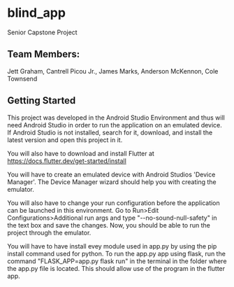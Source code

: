 # blind_app

Senior Capstone Project

Team Members:
-------------
Jett Graham, Cantrell Picou Jr., James Marks, Anderson McKennon, Cole Townsend

## Getting Started

This project was developed in the Android Studio Environment and thus will need Android Studio in order to
run the application on an emulated device. If Android Studio is not installed, search for it, download,
and install the latest version and open this project in it.

You will also have to download and install Flutter at https://docs.flutter.dev/get-started/install

You will have to create an emulated device with Android Studios 'Device Manager'. The Device Manager
wizard should help you with creating the emulator.

You will also have to change your run configuration before the application can be launched in this
environment. Go to Run>Edit Configurations>Additional run args and type "--no-sound-null-safety" in
the text box and save the changes. Now, you should be able to run the project through the emulator.

You will have to have install evey module used in app.py by using the pip install command used for python.
To run the app.py app using flask, run the command "FLASK_APP=app.py flask run" in the terminal in the folder where
the app.py file is located. This should allow use of the program in the flutter app.